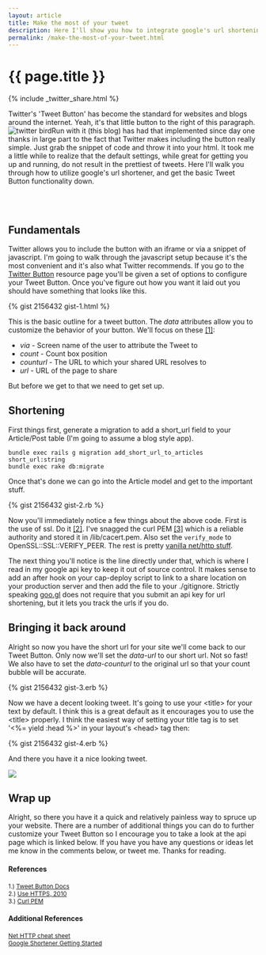 ```yaml
---
layout: article
title: Make the most of your tweet
description: Here I'll show you how to integrate google's url shortening service, and Twitter's tweet button to help make your site's tweet a little more friendly.
permalink: /make-the-most-of-your-tweet.html
---
```


# {{ page.title }}

{% include _twitter_share.html %}

Twitter's 'Tweet Button' has become the standard for websites and blogs around the internet. Yeah, it's that little button to the right of this paragraph. <img alt="twitter bird" src="http://www.jonathan-jackson.net/images/single_bird.png" style="vertical-align:bottom;float:left"/> Run with it (this blog) has had that implemented since day one thanks in large part to the fact that Twitter makes including the button really simple.  Just grab the snippet of code and throw it into your html.  It took me a little while to realize that the default settings, while great for getting you up and running, do not result in the prettiest of tweets.  Here I'll walk you through how to utilize google's url shortener, and get the basic Tweet Button functionality down.

<br/><br/>

## Fundamentals

Twitter allows you to include the button with an iframe or via a snippet of javascript.  I'm going to walk through the javascript setup because it's the most convenient and it's also what Twitter recommends.  If you go to the [Twitter Button](https://twitter.com/about/resources/tweetbutton) resource page you'll be given a set of options to configure your Tweet Button.  Once you've figure out how you want it laid out you should have something that looks like this.

{% gist 2156432 gist-1.html %}

This is the basic outline for a tweet button.  The _data_ attributes allow you to customize the behavior of your button.  We'll focus on these [[1]](https://dev.twitter.com/docs/tweet-button):

* _via_ - Screen name of the user to attribute the Tweet to
* _count_ - Count box position
* _counturl_ - The URL to which your shared URL resolves to
* _url_ - URL of the page to share

But before we get to that we need to get set up.

## Shortening


First things first, generate a migration to add a short_url field to your Article/Post table (I'm going to assume a blog style app).


    bundle exec rails g migration add_short_url_to_articles short_url:string
    bundle exec rake db:migrate


Once that's done we can go into the Article model and get to the important stuff.

{% gist 2156432 gist-2.rb %}

Now you'll immediately notice a few things about the above code.  First is the use of ssl.  Do it [[2]](http://www.rubyinside.com/how-to-cure-nethttps-risky-default-https-behavior-4010.html). I've snagged the curl PEM [[3]](http://curl.haxx.se/ca/cacert.pem) which is a reliable authority and stored it in /lib/cacert.pem. Also set the `verify_mode` to OpenSSL::SSL::VERIFY_PEER.  The rest is pretty [vanilla net/http stuff](https://github.com/augustl/net-http-cheat-sheet).

The next thing you'll notice is the line directly under that, which is where I read in my google api key to keep it out of source control.  It makes sense to add an after hook on your cap-deploy script to link to a share location on your production server and then add the file to your ./gitignore. Strictly speaking [goo.gl](http://goo.gl/) does not require that you submit an api key for url shortening, but it lets you track the urls if you do.

## Bringing it back around

Alright so now you have the short url for your site we'll come back to our Tweet Button.  Only now we'll set the _data-url_ to our short url.  Not so fast!  We also have to set the _data-counturl_ to the original url so that your count bubble will be accurate.

{% gist 2156432 gist-3.erb %}

Now we have a decent looking tweet.  It's going to use your &lt;title&gt; for your text by default.  I think this is a great default as it encourages you to use the &lt;title&gt; properly.  I think the easiest way of setting your title tag is to set '<%= yield :head %>' in your layout's &lt;head&gt; tag then:

{% gist 2156432 gist-4.erb %}

And there you have it a nice looking tweet.

<img src="http://www.jonathan-jackson.net/images/share_tweet_screen_shot.png"/>

## Wrap up

Alright, so there you have it a quick and relatively painless way to spruce up your website.  There are a number of additional things you can do to further customize your Tweet Button so I encourage you to take a look at the api page which is linked below.  If you have you have any questions or ideas let me know in the comments below, or tweet me.  Thanks for reading.

#### References
<span  style="font-size:12px;">1.) [Tweet Button Docs](https://dev.twitter.com/docs/tweet-button)</span><br/>
<span  style="font-size:12px;">2.) [Use HTTPS, 2010](http://www.rubyinside.com/how-to-cure-nethttps-risky-default-https-behavior-4010.html)</span><br/>
<span  style="font-size:12px;">3.) [Curl PEM](http://curl.haxx.se/ca/cacert.pem)</span><br/>

#### Additional References
<span style="font-size:12px;">[Net HTTP cheat sheet](https://github.com/augustl/net-http-cheat-sheet)</span><br/>
<span style="font-size:12px;">[Google Shortener Getting Started](http://code.google.com/apis/urlshortener/v1/getting_started.html)</span><br/>
